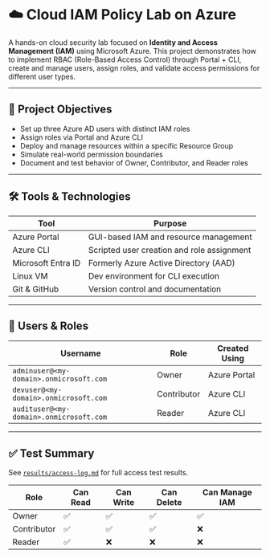 # ☁️ Cloud IAM Policy Lab on Azure

A hands-on cloud security lab focused on **Identity and Access Management (IAM)** using Microsoft Azure. This project demonstrates how to implement RBAC (Role-Based Access Control) through Portal + CLI, create and manage users, assign roles, and validate access permissions for different user types.

---

## 🚀 Project Objectives

- Set up three Azure AD users with distinct IAM roles
- Assign roles via Portal and Azure CLI
- Deploy and manage resources within a specific Resource Group
- Simulate real-world permission boundaries
- Document and test behavior of Owner, Contributor, and Reader roles

---

## 🛠️ Tools & Technologies

| Tool              | Purpose                                 |
|-------------------|------------------------------------------|
| Azure Portal      | GUI-based IAM and resource management    |
| Azure CLI         | Scripted user creation and role assignment |
| Microsoft Entra ID | Formerly Azure Active Directory (AAD)   |
| Linux VM          | Dev environment for CLI execution        |
| Git & GitHub      | Version control and documentation        |

---

## 👥 Users & Roles

| Username                                 | Role        | Created Using |
|------------------------------------------|-------------|----------------|
| `adminuser@<my-domain>.onmicrosoft.com` | Owner       | Azure Portal   |
| `devuser@<my-domain>.onmicrosoft.com`   | Contributor | Azure CLI      |
| `audituser@<my-domain>.onmicrosoft.com` | Reader      | Azure CLI      |

---


## ✅ Test Summary

See [`results/access-log.md`](./results/access-log.md) for full access test results.

| Role        | Can Read | Can Write | Can Delete | Can Manage IAM |
|-------------|----------|-----------|------------|----------------|
| Owner       | ✅        | ✅         | ✅          | ✅              |
| Contributor | ✅        | ✅         | ✅          | ❌              |
| Reader      | ✅        | ❌         | ❌          | ❌              |
